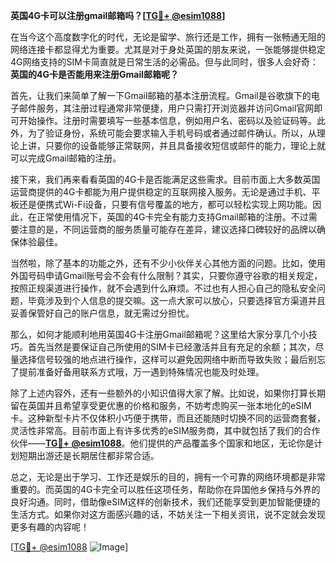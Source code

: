 **英国4G卡可以注册gmail邮箱吗？[[TG💪+ @esim1088](https://t.me/s/esim1088)]**

在当今这个高度数字化的时代，无论是留学、旅行还是工作，拥有一张畅通无阻的网络连接卡都显得尤为重要。尤其是对于身处英国的朋友来说，一张能够提供稳定4G网络支持的SIM卡简直就是日常生活的必需品。但与此同时，很多人会好奇：**英国的4G卡是否能用来注册Gmail邮箱呢？**

首先，让我们来简单了解一下Gmail邮箱的基本注册流程。Gmail是谷歌旗下的电子邮件服务，其注册过程通常非常便捷，用户只需打开浏览器并访问Gmail官网即可开始操作。注册时需要填写一些基本信息，例如用户名、密码以及验证码等。此外，为了验证身份，系统可能会要求输入手机号码或者通过邮件确认。所以，从理论上讲，只要你的设备能够正常联网，并且具备接收短信或邮件的能力，理论上就可以完成Gmail邮箱的注册。

接下来，我们再来看看英国的4G卡是否能满足这些需求。目前市面上大多数英国运营商提供的4G卡都能为用户提供稳定的互联网接入服务。无论是通过手机、平板还是便携式Wi-Fi设备，只要有信号覆盖的地方，都可以轻松实现上网功能。因此，在正常使用情况下，英国的4G卡完全有能力支持Gmail邮箱的注册。不过需要注意的是，不同运营商的服务质量可能存在差异，建议选择口碑较好的品牌以确保体验最佳。

当然啦，除了基本的功能之外，还有不少小伙伴关心其他方面的问题。比如，使用外国号码申请Gmail账号会不会有什么限制？其实，只要你遵守谷歌的相关规定，按照正规渠道进行操作，就不会遇到什么麻烦。不过也有人担心自己的隐私安全问题，毕竟涉及到个人信息的提交嘛。这一点大家可以放心，只要选择官方渠道并且妥善保管好自己的账户信息，就无需过分担忧。

那么，如何才能顺利地用英国4G卡注册Gmail邮箱呢？这里给大家分享几个小技巧。首先当然是要保证自己所使用的SIM卡已经激活并且有充足的余额；其次，尽量选择信号较强的地点进行操作，这样可以避免因网络中断而导致失败；最后别忘了提前准备好备用联系方式哦，万一遇到特殊情况也能及时处理。

除了上述内容外，还有一些额外的小知识值得大家了解。比如说，如果你打算长期留在英国并且希望享受更优惠的价格和服务，不妨考虑购买一张本地化的eSIM卡。这种新型卡片不仅体积小巧便于携带，而且还能随时切换不同的运营商套餐，灵活性非常高。目前市面上有许多优秀的eSIM服务商，其中就包括了我们的合作伙伴——**[TG💪+ @esim1088](https://t.me/s/esim1088)**。他们提供的产品覆盖多个国家和地区，无论你是计划短期出游还是长期居住都非常合适。

总之，无论是出于学习、工作还是娱乐的目的，拥有一个可靠的网络环境都是非常重要的。而英国的4G卡完全可以胜任这项任务，帮助你在异国他乡保持与外界的良好沟通。同时，借助像eSIM这样的创新技术，我们还能享受到更加智能便捷的生活方式。如果你对这方面感兴趣的话，不妨关注一下相关资讯，说不定就会发现更多有趣的内容呢！

[[TG💪+ @esim1088](https://t.me/s/esim1088) ![Image](https://i.postimg.cc/4NQfJmqS/Snipaste-2025-05-13-00-14-12.png)]